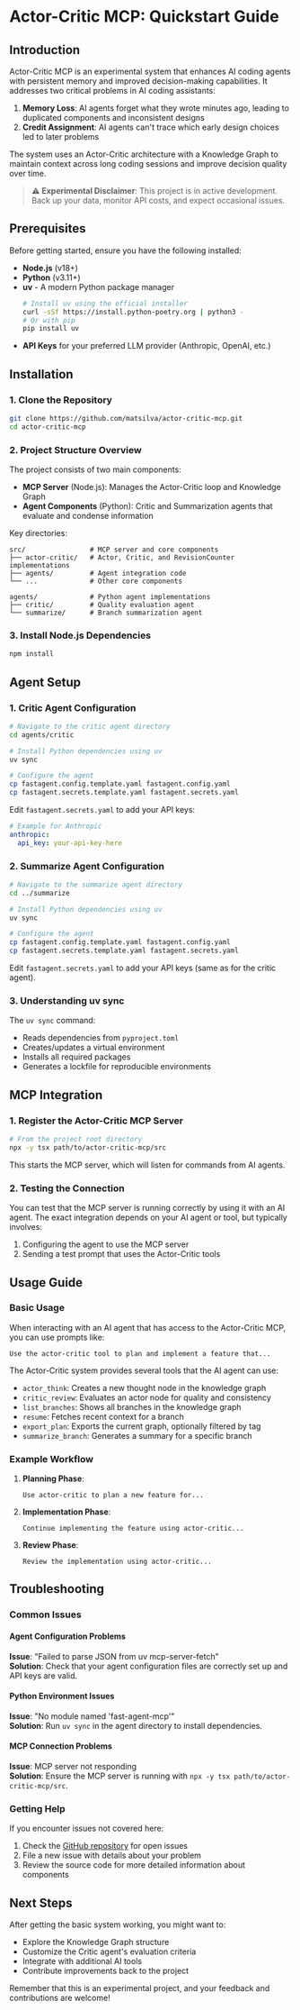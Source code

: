 # Actor-Critic MCP: Quickstart Guide

## Introduction

Actor-Critic MCP is an experimental system that enhances AI coding agents with persistent memory and improved decision-making capabilities. It addresses two critical problems in AI coding assistants:

1. **Memory Loss**: AI agents forget what they wrote minutes ago, leading to duplicated components and inconsistent designs
2. **Credit Assignment**: AI agents can't trace which early design choices led to later problems

The system uses an Actor-Critic architecture with a Knowledge Graph to maintain context across long coding sessions and improve decision quality over time.

> **⚠️ Experimental Disclaimer**: This project is in active development. Back up your data, monitor API costs, and expect occasional issues.

## Prerequisites

Before getting started, ensure you have the following installed:

- **Node.js** (v18+)
- **Python** (v3.11+)
- **uv** - A modern Python package manager
  ```bash
  # Install uv using the official installer
  curl -sSf https://install.python-poetry.org | python3 -
  # Or with pip
  pip install uv
  ```
- **API Keys** for your preferred LLM provider (Anthropic, OpenAI, etc.)

## Installation

### 1. Clone the Repository

```bash
git clone https://github.com/matsilva/actor-critic-mcp.git
cd actor-critic-mcp
```

### 2. Project Structure Overview

The project consists of two main components:

- **MCP Server** (Node.js): Manages the Actor-Critic loop and Knowledge Graph
- **Agent Components** (Python): Critic and Summarization agents that evaluate and condense information

Key directories:
```
src/                # MCP server and core components
├── actor-critic/   # Actor, Critic, and RevisionCounter implementations
├── agents/         # Agent integration code
└── ...             # Other core components

agents/             # Python agent implementations
├── critic/         # Quality evaluation agent
└── summarize/      # Branch summarization agent
```

### 3. Install Node.js Dependencies

```bash
npm install
```

## Agent Setup

### 1. Critic Agent Configuration

```bash
# Navigate to the critic agent directory
cd agents/critic

# Install Python dependencies using uv
uv sync

# Configure the agent
cp fastagent.config.template.yaml fastagent.config.yaml
cp fastagent.secrets.template.yaml fastagent.secrets.yaml
```

Edit `fastagent.secrets.yaml` to add your API keys:

```yaml
# Example for Anthropic
anthropic:
  api_key: your-api-key-here
```

### 2. Summarize Agent Configuration

```bash
# Navigate to the summarize agent directory
cd ../summarize

# Install Python dependencies using uv
uv sync

# Configure the agent
cp fastagent.config.template.yaml fastagent.config.yaml
cp fastagent.secrets.template.yaml fastagent.secrets.yaml
```

Edit `fastagent.secrets.yaml` to add your API keys (same as for the critic agent).

### 3. Understanding uv sync

The `uv sync` command:
- Reads dependencies from `pyproject.toml`
- Creates/updates a virtual environment
- Installs all required packages
- Generates a lockfile for reproducible environments

## MCP Integration

### 1. Register the Actor-Critic MCP Server

```bash
# From the project root directory
npx -y tsx path/to/actor-critic-mcp/src
```

This starts the MCP server, which will listen for commands from AI agents.

### 2. Testing the Connection

You can test that the MCP server is running correctly by using it with an AI agent. The exact integration depends on your AI agent or tool, but typically involves:

1. Configuring the agent to use the MCP server
2. Sending a test prompt that uses the Actor-Critic tools

## Usage Guide

### Basic Usage

When interacting with an AI agent that has access to the Actor-Critic MCP, you can use prompts like:

```
Use the actor-critic tool to plan and implement a feature that...
```

The Actor-Critic system provides several tools that the AI agent can use:

- `actor_think`: Creates a new thought node in the knowledge graph
- `critic_review`: Evaluates an actor node for quality and consistency
- `list_branches`: Shows all branches in the knowledge graph
- `resume`: Fetches recent context for a branch
- `export_plan`: Exports the current graph, optionally filtered by tag
- `summarize_branch`: Generates a summary for a specific branch

### Example Workflow

1. **Planning Phase**:
   ```
   Use actor-critic to plan a new feature for...
   ```

2. **Implementation Phase**:
   ```
   Continue implementing the feature using actor-critic...
   ```

3. **Review Phase**:
   ```
   Review the implementation using actor-critic...
   ```

## Troubleshooting

### Common Issues

#### Agent Configuration Problems

**Issue**: "Failed to parse JSON from uv mcp-server-fetch"  
**Solution**: Check that your agent configuration files are correctly set up and API keys are valid.

#### Python Environment Issues

**Issue**: "No module named 'fast-agent-mcp'"  
**Solution**: Run `uv sync` in the agent directory to install dependencies.

#### MCP Connection Problems

**Issue**: MCP server not responding  
**Solution**: Ensure the MCP server is running with `npx -y tsx path/to/actor-critic-mcp/src`.

### Getting Help

If you encounter issues not covered here:

1. Check the [GitHub repository](https://github.com/matsilva/actor-critic-mcp) for open issues
2. File a new issue with details about your problem
3. Review the source code for more detailed information about components

## Next Steps

After getting the basic system working, you might want to:

- Explore the Knowledge Graph structure
- Customize the Critic agent's evaluation criteria
- Integrate with additional AI tools
- Contribute improvements back to the project

Remember that this is an experimental project, and your feedback and contributions are welcome!
